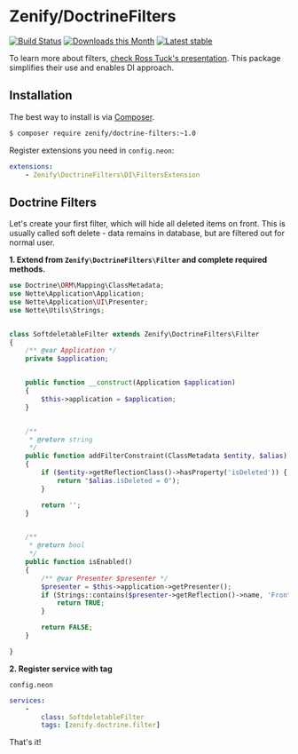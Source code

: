 # Zenify/DoctrineFilters

[![Build Status](https://travis-ci.org/Zenify/DoctrineFilters.svg?branch=master)](https://travis-ci.org/Zenify/DoctrineFilters)
[![Downloads this Month](https://img.shields.io/packagist/dm/zenify/doctrine-filters.svg)](https://packagist.org/packages/zenify/doctrine-filters)
[![Latest stable](https://img.shields.io/packagist/v/zenify/doctrine-filters.svg)](https://packagist.org/packages/zenify/doctrine-filters)


To learn more about filters, [check Ross Tuck's presentation](https://speakerdeck.com/rosstuck/extending-doctrine-2-for-your-domain-model?slide=15).
This package simplifies their use and enables DI approach.


## Installation

The best way to install is via [Composer](http://getcomposer.org/).

```sh
$ composer require zenify/doctrine-filters:~1.0
```


Register extensions you need in `config.neon`:

```yaml
extensions:
	- Zenify\DoctrineFilters\DI\FiltersExtension
```


## Doctrine Filters

Let's create your first filter, which will hide all deleted items on front.
This is usually called soft delete - data remains in database, but are filtered out for normal user.

**1. Extend from `Zenify\DoctrineFilters\Filter` and complete required methods.**

```php
use Doctrine\ORM\Mapping\ClassMetadata;
use Nette\Application\Application;
use Nette\Application\UI\Presenter;
use Nette\Utils\Strings;


class SoftdeletableFilter extends Zenify\DoctrineFilters\Filter
{
	/** @var Application */
	private $application;


	public function __construct(Application $application)
	{
		$this->application = $application;
	}


	/**
	 * @return string
	 */
	public function addFilterConstraint(ClassMetadata $entity, $alias)
	{
		if ($entity->getReflectionClass()->hasProperty('isDeleted')) {
			return "$alias.isDeleted = 0");
		}

		return '';
	}


	/**
	 * @return bool
	 */
	public function isEnabled()
	{
		/** @var Presenter $presenter */
		$presenter = $this->application->getPresenter();
		if (Strings::contains($presenter->getReflection()->name, 'FrontModule')) {
			return TRUE;
		}

		return FALSE;
	}

}
```

**2. Register service with tag**

`config.neon`

```yaml
services:
	-
		class: SoftdeletableFilter
		tags: [zenify.doctrine.filter]
```


That's it!
